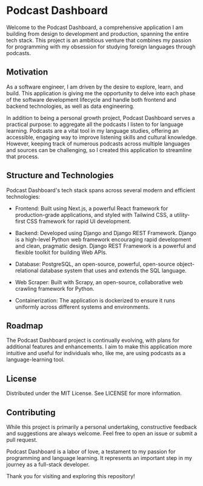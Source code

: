 # Podcast Dashboard

Welcome to the Podcast Dashboard, a comprehensive application I am building from design to development and production, spanning the entire tech stack. This project is an ambitious venture that combines my passion for programming with my obsession for studying foreign languages through podcasts.

## Motivation

As a software engineer, I am driven by the desire to explore, learn, and build. This application is giving me the opportunity to delve into each phase of the software development lifecycle and handle both frontend and backend technologies, as well as data engineering.

In addition to being a personal growth project, Podcast Dashboard serves a practical purpose: to aggregate all the podcasts I listen to for language learning. Podcasts are a vital tool in my language studies, offering an accessible, engaging way to improve listening skills and cultural knowledge. However, keeping track of numerous podcasts across multiple languages and sources can be challenging, so I created this application to streamline that process.

## Structure and Technologies

Podcast Dashboard's tech stack spans across several modern and efficient technologies:

* Frontend: Built using Next.js, a powerful React framework for production-grade applications, and styled with Tailwind CSS, a utility-first CSS framework for rapid UI development.

* Backend: Developed using Django and Django REST Framework. Django is a high-level Python web framework encouraging rapid development and clean, pragmatic design. Django REST Framework is a powerful and flexible toolkit for building Web APIs.

* Database: PostgreSQL, an open-source, powerful, open-source object-relational database system that uses and extends the SQL language.

* Web Scraper: Built with Scrapy, an open-source, collaborative web crawling framework for Python.

* Containerization: The application is dockerized to ensure it runs uniformly across different systems and environments.

## Roadmap

The Podcast Dashboard project is continually evolving, with plans for additional features and enhancements. I aim to make this application more intuitive and useful for individuals who, like me, are using podcasts as a language-learning tool.

## License

Distributed under the MIT License. See LICENSE for more information.

## Contributing

While this project is primarily a personal undertaking, constructive feedback and suggestions are always welcome. Feel free to open an issue or submit a pull request.

Podcast Dashboard is a labor of love, a testament to my passion for programming and language learning. It represents an important step in my journey as a full-stack developer.

Thank you for visiting and exploring this repository!
